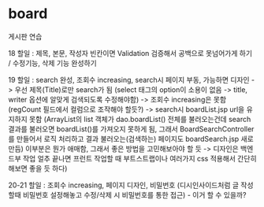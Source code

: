 # board
게시판 연습

18 할일 : 제목, 본문, 작성자 빈칸이면 Validation 검증해서 공백으로 못넘어가게 하기 / 수정기능, 삭제 기능 완성하기

19 할일 : search 완성, 조회수 increasing, search시 페이지 부동, 가능하면 디자인 
  -> 우선 제목(Title)로만 search가 됨 (select 태그의 option이 소용이 없음 -> title, writer 옵션에 알맞게 검색되도록 수정해야함)
  -> 조회수 increasing은 못함 (regCount 필드에서 컬럼으로 조작해야 할듯?)
  -> search시 boardList.jsp url을 유지하지 못함 (ArrayList<BoardVO>의 list 객체가 dao.boardList() 전체를 불러오는건데 search 결과를 불러오면
     boardList()를 가져오지 못하게 됨, 그래서 BoardSearchController를 만들어서 로직 처리하고 결과 불러오는(검색하는) 페이지도 boardSearch.jsp 새로 만듬)
     이부분은 뭔가 애매함, 그래서 좋은 방법을 고민해보아야 할 듯
  -> 디자인은 백엔드부 작업 얼추 끝나면 프런트 작업할 때 부트스트랩이나 여러가지 css 적용해서 간단히 해보면 좋을 듯 하다)

20-21 할일 : 조회수 increasing, 페이지 디자인, 비밀번호 (디시인사이드처럼 글 작성할때 비밀번호 설정해놓고 수정/삭제 시 비밀번호를 통한 접근) - 이거 할 수 있을까?
